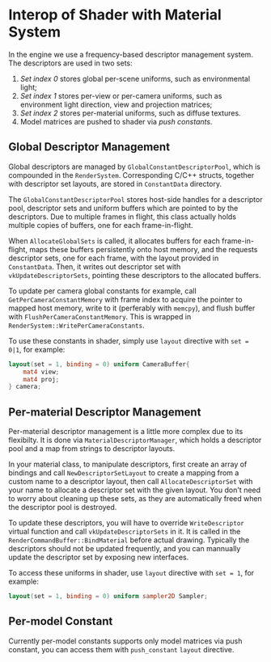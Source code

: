 # Interop of Shader with Material System

In the engine we use a frequency-based descriptor management system.
The descriptors are used in two sets:
1. *Set index 0* stores global per-scene uniforms, such as environmental light;
2. *Set index 1* stores per-view or per-camera uniforms, such as environment light direction, view and projection matrices;
3. *Set index 2* stores per-material uniforms, such as diffuse textures.
4. Model matrices are pushed to shader via *push constants*.

## Global Descriptor Management

Global descriptors are managed by `GlobalConstantDescriptorPool`, which is compounded in the `RenderSystem`.
Corresponding C/C++ structs, together with descriptor set layouts, are stored in `ConstantData` directory.

The `GlobalConstantDescriptorPool` stores host-side handles for a descriptor pool, descriptor sets and uniform buffers which are pointed to by the descriptors.
Due to multiple frames in flight, this class actually holds multiple copies of buffers, one for each frame-in-flight.

When `AllocateGlobalSets` is called, it allocates buffers for each frame-in-flight, maps these buffers persistently onto host memory, and the requests descriptor sets, one for each frame, with the layout provided in `ConstantData`.
Then, it writes out descriptor set with `vkUpdateDescriptorSets`, pointing these descriptors to the allocated buffers.

To update per camera global constants for example, call `GetPerCameraConstantMemory` with frame index to acquire the pointer to mapped host memory, write to it (perferably with `memcpy`), and flush buffer with `FlushPerCameraConstantMemory`.
This is wrapped in `RenderSystem::WritePerCameraConstants`.

To use these constants in shader, simply use `layout` directive with `set = 0|1`, for example:
```glsl
layout(set = 1, binding = 0) uniform CameraBuffer{
    mat4 view;
    mat4 proj;
} camera;
```

## Per-material Descriptor Management

Per-material descriptor management is a little more complex due to its flexibilty.
It is done via `MaterialDescriptorManager`, which holds a descriptor pool and a map from strings to descriptor layouts.

In your material class, to manipulate descriptors, first create an array of bindings and call `NewDescriptorSetLayout` to create a mapping from a custom name to a descriptor layout, then call `AllocateDescriptorSet` with your name to allocate a descriptor set with the given layout.
You don't need to worry about cleaning up these sets, as they are automatically freed when the descriptor pool is destroyed.

To update these descriptors, you will have to override `WriteDescriptor` virtual function and call `vkUpdateDescriptorSets` in it.
It is called in the `RenderCommandBuffer::BindMaterial` before actual drawing.
Typically the descriptors should not be updated frequently, and you can mannually update the descriptor set by exposing new interfaces.

To access these uniforms in shader, use `layout` directive with `set = 1`, for example:
```glsl
layout(set = 1, binding = 0) uniform sampler2D Sampler;
```

## Per-model Constant

Currently per-model constants supports only model matrices via push constant, you can access them with `push_constant` `layout` directive.
